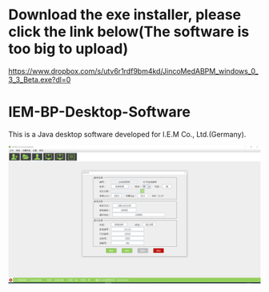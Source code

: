 # Download the exe installer, please click the link below(The software is too big to upload)
https://www.dropbox.com/s/utv6r1rdf9bm4kd/JincoMedABPM_windows_0_3_3_Beta.exe?dl=0

# IEM-BP-Desktop-Software
This is a Java desktop software developed for I.E.M Co., Ltd.(Germany). 


![Alt text](https://github.com/jinco-tech-team/IEM-BP-Desktop-Software/raw/master/pics/newcase.png)
